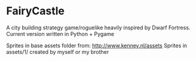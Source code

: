 # FairyCastle
A city building strategy game/roguelike heavily inspired by Dwarf Fortress.  Current version written in Python + Pygame

Sprites in base assets folder from: http://www.kenney.nl/assets 
Sprites in assets/1/ created by myself or my brother 

